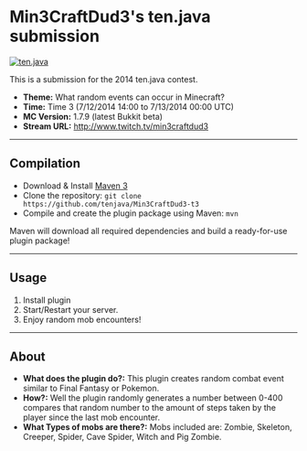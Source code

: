 Min3CraftDud3's ten.java submission
==============================

[![ten.java](https://cdn.mediacru.sh/hu4CJqRD7AiB.svg)](https://tenjava.com/)

This is a submission for the 2014 ten.java contest.

- __Theme:__ What random events can occur in Minecraft?
- __Time:__ Time 3 (7/12/2014 14:00 to 7/13/2014 00:00 UTC)
- __MC Version:__ 1.7.9 (latest Bukkit beta)
- __Stream URL:__ http://www.twitch.tv/min3craftdud3

<!-- put chosen theme above -->

---------------------------------------

Compilation
-----------

- Download & Install [Maven 3](http://maven.apache.org/download.html)
- Clone the repository: `git clone https://github.com/tenjava/Min3CraftDud3-t3`
- Compile and create the plugin package using Maven: `mvn`

Maven will download all required dependencies and build a ready-for-use plugin package!

---------------------------------------

Usage
-----

1. Install plugin
2. Start/Restart your server.
3. Enjoy random mob encounters!

---------------------------------------

About
-----
- __What does the plugin do?:__ This plugin creates random combat event similar to Final Fantasy or Pokemon.
- __How?:__ Well the plugin randomly generates a number between 0-400 compares that random number to the amount of steps taken by the player since the last mob encounter.
- __What Types of mobs are there?:__ Mobs included are: Zombie, Skeleton, Creeper, Spider, Cave Spider, Witch and Pig Zombie.

<!-- Hi, Min3CraftDud3! This is the default README for every ten.java submission. -->
<!-- We encourage you to edit this README with some information about your submission – keep in mind you'll be scored on documentation! -->
